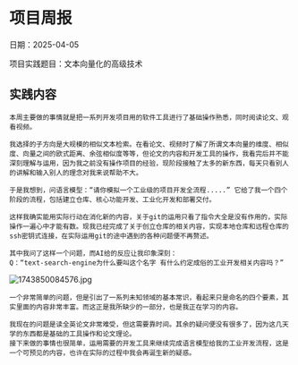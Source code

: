 ```python

```

# 项目周报

日期：2025-04-05

项目实践题目：文本向量化的高级技术

## 实践内容
    本周主要做的事情就是把一系列开发项目用的软件工具进行了基础操作熟悉，同时阅读论文、观看视频。

    我选择的子方向是大规模的相似文本检索。在看论文、视频时了解了所谓文本向量的维度、相似度、向量之间的欧式距离、余弦相似度等等，但论文的内容和开发工具的操作，我看完后并不能深刻理解与运用，因为我之前没有操作项目的经验，现阶段接触了太多的新东西，每天只看别人的讲解和输入别人的理念对我来说帮助不大。

    于是我想到，问语言模型：“请你模拟一个工业级的项目开发全流程.....” 它给了我一个四个阶段的流程，包括建立仓库、核心功能开发、工业化开发和部署交付。
    
    这样我确实能用实际行动在消化新的内容，关于git的运用只看了指令大全是没有作用的，实际操作一遍心中才能有数。现我已经完成了关于创立仓库的相关内容，实现本地仓库和远程仓库的ssh密钥式连接，在实际运用git的途中遇到的各种问题便不再赘述。

    其中我问了这样一个问题，而AI给的反应让我印象深刻：
    Q：“text-search-engine为什么要叫这个名字 有什么约定成俗的工业开发相关内容吗？”


![1743850084576.jpg](0d16e54a-1fbe-4257-a2ea-36875a240232.jpg)

    一个非常简单的问题，但是引出了一系列未知领域的基本常识，看起来只是命名的四个要素，其实里面的内容非常丰富。而这正是我所缺少的一部分，也是我正在学习的内容。
    
    我现在的问题是读全英论文非常难受，但这需要靠时间。其余的疑问便没有很多了，因为这几天学的东西都是基础的工具操作和论文理论。
    接下来做的事情也很简单，运用需要的开发工具来继续完成语言模型给我的工业开发流程，这是一个可预见的内容，也许在实际的过程中我会再诞生新的疑惑。


```python

```
